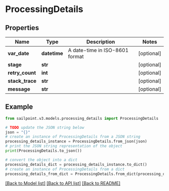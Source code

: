 # ProcessingDetails


## Properties

Name | Type | Description | Notes
------------ | ------------- | ------------- | -------------
**var_date** | **datetime** | A date-time in ISO-8601 format | [optional] 
**stage** | **str** |  | [optional] 
**retry_count** | **int** |  | [optional] 
**stack_trace** | **str** |  | [optional] 
**message** | **str** |  | [optional] 

## Example

```python
from sailpoint.v3.models.processing_details import ProcessingDetails

# TODO update the JSON string below
json = "{}"
# create an instance of ProcessingDetails from a JSON string
processing_details_instance = ProcessingDetails.from_json(json)
# print the JSON string representation of the object
print(ProcessingDetails.to_json())

# convert the object into a dict
processing_details_dict = processing_details_instance.to_dict()
# create an instance of ProcessingDetails from a dict
processing_details_from_dict = ProcessingDetails.from_dict(processing_details_dict)
```
[[Back to Model list]](../README.md#documentation-for-models) [[Back to API list]](../README.md#documentation-for-api-endpoints) [[Back to README]](../README.md)


